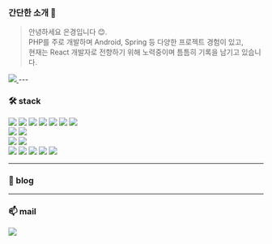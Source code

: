 
### 간단한 소개 🤚 

> 안녕하세요 은경입니다 😊.<br />
PHP를 주로 개발하며 Android, Spring 등 다양한 프로젝트 경험이 있고,<br />
현재는 React 개발자로 전향하기 위해 노력중이며 틈틈히 기록을 남기고 있습니다.
>  <a href="https://velog.io/@bi-sz">
<img src="https://img.shields.io/badge/velog-20C997?style=for-the-badge&logo=velog&logoColor=white"> 
</a>
---

### 🛠️ stack 

<div>
  <img src="https://img.shields.io/badge/html5-E34F26?style=for-the-badge&logo=html5&logoColor=white"> 
  <img src="https://img.shields.io/badge/css3-1572B6?style=for-the-badge&logo=css3&logoColor=white"> 
  <img src="https://img.shields.io/badge/javascript-F7DF1E?style=for-the-badge&logo=javascript&logoColor=white"> 
  <img src="https://img.shields.io/badge/jquery-0769AD?style=for-the-badge&logo=jquery&logoColor=white"> 
  <img src="https://img.shields.io/badge/React-61DAFB?style=for-the-badge&logo=React&logoColor=white"/>
  <img src="https://img.shields.io/badge/PHP-777BB4?style=for-the-badge&logo=php&logoColor=white"/>
  <img src="https://img.shields.io/badge/java-007396?style=for-the-badge&logo=java&logoColor=white"/> 
</div>

<div>
    <img src="https://img.shields.io/badge/bootstrap-7952B3?style=for-the-badge&logo=bootstrap&logoColor=white">
    <img src="https://img.shields.io/badge/Spring-6DB33F?style=for-the-badge&logo=Spring&logoColor=white"/>
  
</div>
<div>
  <img src="https://img.shields.io/badge/mysql-4479A1?style=for-the-badge&logo=mysql&logoColor=white">  
  <img src="https://img.shields.io/badge/MariaDB-003545?style=for-the-badge&logo=mariaDB&logoColor=white"/>
</div>

<div>
  <img src="https://img.shields.io/badge/android Studio-3DDC84?style=for-the-badge&logo=android studio&logoColor=white">
  <img src="https://img.shields.io/badge/Visual Studio Code-007ACC?style=for-the-badge&logo=Visual Studio Code&logoColor=white"/>
  <img src="https://img.shields.io/badge/Git-F05032?style=for-the-badge&logo=git&logoColor=white"/>
  <img src="https://img.shields.io/badge/GitHub-181717?style=for-the-badge&logo=GitHub&logoColor=white"/>
  <img src="https://img.shields.io/badge/dbeaver-382923?style=for-the-badge&logo=dbeaver&logoColor=white"/>
</div>

---

### 📒 blog



---

### 📫 mail

<a href="mailto:wjdtjr92@naver.com">
<img src="https://img.shields.io/badge/naver-03C75A?style=for-the-badge&logo=naver&logoColor=white"> 
</a>

